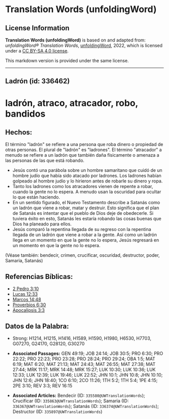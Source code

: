 # Translation Words (unfoldingWord)

## License Information

**Translation Words (unfoldingWord)** is based on and adapted from: _unfoldingWord® Translation Words_, [unfoldingWord](https://unfoldingword.org/utw), 2022, which is licensed under a [CC BY-SA 4.0 license](https://creativecommons.org/licenses/by-sa/4.0/legalcode.en).

This markdown version is provided under the same license.



--------------------------------

## Ladrón (id: 336462)

ladrón, atraco, atracador, robo, bandidos
=========================================

Hechos:
-------

El término "ladrón" se refiere a una persona que roba dinero o propiedad de otras personas. El plural de "ladrón" es "ladrones". El término "atracador" a menudo se refiere a un ladrón que también daña físicamente o amenaza a las personas de las que está robando.

* Jesús contó una parábola sobre un hombre samaritano que cuidó de un hombre judío que había sido atacado por ladrones. Los ladrones habían golpeado al hombre judío y lo hirieron antes de robarle su dinero y ropa.
* Tanto los ladrones como los atracadores vienen de repente a robar, cuando la gente no lo espera. A menudo usan la oscuridad para ocultar lo que están haciendo.
* En un sentido figurado, el Nuevo Testamento describe a Satanás como un ladrón que viene a robar, matar y destruir. Esto significa que el plan de Satanás es intentar que el pueblo de Dios deje de obedecerle. Si tuviera éxito en esto, Satanás les estaría robando las cosas buenas que Dios ha planeado para ellos.
* Jesús comparó la repentina llegada de su regreso con la repentina llegada de un ladrón que viene a robar a la gente. Así como un ladrón llega en un momento en que la gente no lo espera, Jesús regresará en un momento en que la gente no lo espera.

(Véase también: bendecir, crimen, crucificar, oscuridad, destructor, poder, Samaria, Satanás)

Referencias Bíblicas:
---------------------

* [2 Pedro 3:10](https://ref.ly/2Pet3:10)
* [Lucas 12:33](https://ref.ly/Luke12:33)
* [Marcos 14:48](https://ref.ly/Mark14:48)
* [Proverbios 6:30](https://ref.ly/Prov6:30)
* [Apocalipsis 3:3](https://ref.ly/Rev3:3)

Datos de la Palabra:
--------------------

* Strong: H1214, H1215, H1416, H1589, H1590, H1980, H6530, H7703, G07270, G24170, G28120, G30270

* **Associated Passages:** GEN 49:19; JOB 24:14; JOB 30:5; PRO 6:30; PRO 22:22; PRO 22:23; PRO 23:28; PRO 28:24; PRO 29:24; OBA 1:5; MAT 6:19; MAT 6:20; MAT 21:13; MAT 24:43; MAT 26:55; MAT 27:38; MAT 27:44; MRK 11:17; MRK 14:48; MRK 15:27; LUK 10:30; LUK 10:36; LUK 12:33; LUK 12:39; LUK 19:46; LUK 22:52; JHN 10:1; JHN 10:8; JHN 10:10; JHN 12:6; JHN 18:40; 1CO 6:10; 2CO 11:26; 1TH 5:2; 1TH 5:4; 1PE 4:15; 2PE 3:10; REV 3:3; REV 16:15
* **Associated Articles:** Bendecir (ID: `335580@UWTranslationWords`); Crucificar (ID: `335863@UWTranslationWords`); Samaria (ID: `336367@UWTranslationWords`); Satanás (ID: `336374@UWTranslationWords`); Destructor (ID: `335897@UWTranslationWords`)

